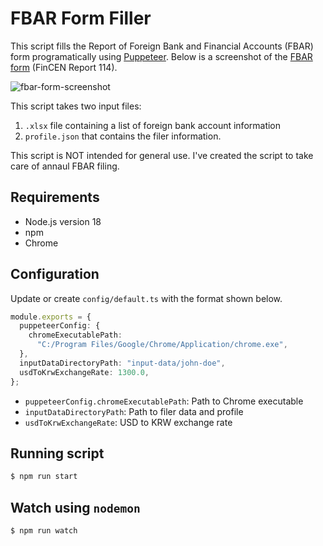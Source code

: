 # FBAR Form Filler

This script fills the Report of Foreign Bank and Financial Accounts (FBAR) form programatically using [Puppeteer](https://github.com/puppeteer/puppeteer). Below is a screenshot of the [FBAR form](https://bsaefiling1.fincen.treas.gov/lc/content/xfaforms/profiles/htmldefault.html) (FinCEN Report 114).

![fbar-form-screenshot](https://user-images.githubusercontent.com/1064036/230695154-a7707382-4781-49ff-8dad-28bf9ac2551b.png)

This script takes two input files:

1. `.xlsx` file containing a list of foreign bank account information
2. `profile.json` that contains the filer information.

This script is NOT intended for general use. I've created the script to take care of annaul FBAR filing.

## Requirements

- Node.js version 18
- npm
- Chrome

## Configuration

Update or create `config/default.ts` with the format shown below.

```typescript
module.exports = {
  puppeteerConfig: {
    chromeExecutablePath:
      "C:/Program Files/Google/Chrome/Application/chrome.exe",
  },
  inputDataDirectoryPath: "input-data/john-doe",
  usdToKrwExchangeRate: 1300.0,
};
```

- `puppeteerConfig.chromeExecutablePath`: Path to Chrome executable
- `inputDataDirectoryPath`: Path to filer data and profile
- `usdToKrwExchangeRate`: USD to KRW exchange rate

## Running script

```bash
$ npm run start
```

## Watch using `nodemon`

```bash
$ npm run watch
```
